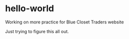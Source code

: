 # hello-world
Working on more practice for Blue Closet Traders website

Just trying to figure this all out.
